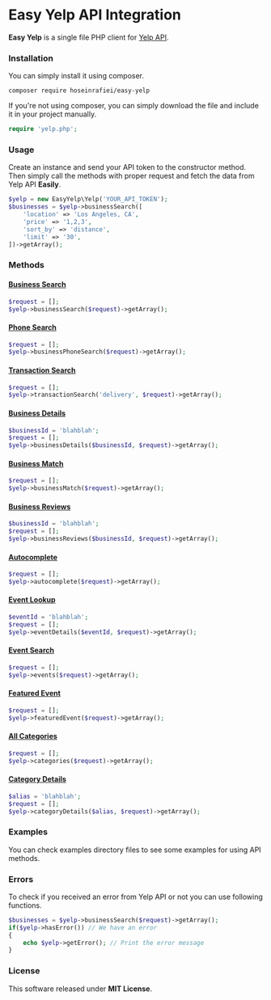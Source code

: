 # Easy Yelp API Integration 

**Easy Yelp** is a single file PHP client for [Yelp API](https://www.yelp.com/developers/documentation/v3/get_started).

### Installation
You can simply install it using composer.
```
composer require hoseinrafiei/easy-yelp
```
If you're not using composer, you can simply download the file and include it in your project manually.
```php
require 'yelp.php';
```

### Usage
Create an instance and send your API token to the constructor method. Then simply call the methods with proper request and fetch the data from Yelp API **Easily**.
```php
$yelp = new EasyYelp\Yelp('YOUR_API_TOKEN');
$businesses = $yelp->businessSearch([
    'location' => 'Los Angeles, CA',
    'price' => '1,2,3',
    'sort_by' => 'distance',
    'limit' => '30',
])->getArray();
```

### Methods
#### [Business Search](https://www.yelp.com/developers/documentation/v3/business_search)
```php
$request = [];
$yelp->businessSearch($request)->getArray();
```
#### [Phone Search](https://www.yelp.com/developers/documentation/v3/business_search_phone)
```php
$request = [];
$yelp->businessPhoneSearch($request)->getArray();
```
#### [Transaction Search](https://www.yelp.com/developers/documentation/v3/transaction_search)
```php
$request = [];
$yelp->transactionSearch('delivery', $request)->getArray();
```
#### [Business Details](https://www.yelp.com/developers/documentation/v3/business)
```php
$businessId = 'blahblah'; 
$request = [];
$yelp->businessDetails($businessId, $request)->getArray();
```
#### [Business Match](https://www.yelp.com/developers/documentation/v3/business_match)
```php 
$request = [];
$yelp->businessMatch($request)->getArray();
```
#### [Business Reviews](https://www.yelp.com/developers/documentation/v3/business_reviews)
```php 
$businessId = 'blahblah';
$request = [];
$yelp->businessReviews($businessId, $request)->getArray();
```
#### [Autocomplete](https://www.yelp.com/developers/documentation/v3/autocomplete)
```php 
$request = [];
$yelp->autocomplete($request)->getArray();
```
#### [Event Lookup](https://www.yelp.com/developers/documentation/v3/event)
```php 
$eventId = 'blahblah';
$request = [];
$yelp->eventDetails($eventId, $request)->getArray();
```
#### [Event Search](https://www.yelp.com/developers/documentation/v3/event_search)
```php 
$request = [];
$yelp->events($request)->getArray();
```
#### [Featured Event](https://www.yelp.com/developers/documentation/v3/featured_event)
```php 
$request = [];
$yelp->featuredEvent($request)->getArray();
```
#### [All Categories](https://www.yelp.com/developers/documentation/v3/all_categories)
```php 
$request = [];
$yelp->categories($request)->getArray();
```
#### [Category Details](https://www.yelp.com/developers/documentation/v3/category)
```php
$alias = 'blahblah'; 
$request = [];
$yelp->categoryDetails($alias, $request)->getArray();
```
### Examples
You can check examples directory files to see some examples for using API methods.

### Errors
To check if you received an error from Yelp API or not you can use following functions.
```php
$businesses = $yelp->businessSearch($request)->getArray();
if($yelp->hasError()) // We have an error
{
    echo $yelp->getError(); // Print the error message
}
```
### License
This software released under **MIT License**.